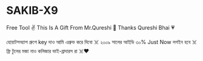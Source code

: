 # SAKIB-X9
Free Tool ✌️
This Is A Gift From Mr.Qureshi 🎉
Thanks Qureshi Bhai 💗

হোয়াটসঅ্যাপ গ্রুপে key দাও আমি এপ্রুভ করে দিবো ☠️
২০০৯ সালের আইডি ৩০% Just Now লগইন হবে ☠️
ফ্রি টুলের মজা নাও কলিজার ভাই-ব্রাদারস রা ☠️❤️
